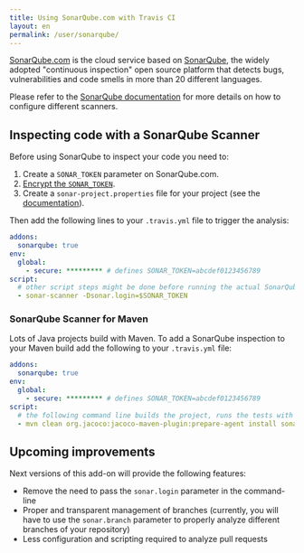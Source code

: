 ```yaml
---
title: Using SonarQube.com with Travis CI
layout: en
permalink: /user/sonarqube/
---
```


[SonarQube.com](https://sonarqube.com) is the cloud service based on [SonarQube](http://www.sonarqube.org), the widely adopted "continuous inspection" open source platform that detects bugs, vulnerabilities and code smells in more than 20 different languages.

Please refer to the [SonarQube documentation](http://redirect.sonarsource.com/doc/analyzing-source-code.html) for more details on how to configure different scanners.  

## Inspecting code with a SonarQube Scanner

Before using SonarQube to inspect your code you need to:

1. Create a `SONAR_TOKEN` parameter on SonarQube.com.
2. [Encrypt the `SONAR_TOKEN`](/user/encryption-keys/#Usage).
2. Create a `sonar-project.properties` file for your project (see the [documentation](http://redirect.sonarsource.com/doc/install-configure-scanner.html)).

Then add the following lines to your `.travis.yml` file to trigger the analysis:

```yaml
addons:
  sonarqube: true
env:
  global:
    - secure: ********* # defines SONAR_TOKEN=abcdef0123456789
script:
  # other script steps might be done before running the actual SonarQube analysis
  - sonar-scanner -Dsonar.login=$SONAR_TOKEN
```


### SonarQube Scanner for Maven

Lots of Java projects build with Maven. To add a SonarQube inspection to your Maven build add the following to your `.travis.yml` file:

```yaml
addons:
  sonarqube: true
env:
  global:
    - secure: ********* # defines SONAR_TOKEN=abcdef0123456789
script:
  # the following command line builds the project, runs the tests with coverage and then execute the SonarQube analysis
  - mvn clean org.jacoco:jacoco-maven-plugin:prepare-agent install sonar:sonar -Dsonar.login=$SONAR_TOKEN
```

## Upcoming improvements

Next versions of this add-on will provide the following features:

 * Remove the need to pass the `sonar.login` parameter in the command-line
 * Proper and transparent management of branches (currently, you will have to use the `sonar.branch` parameter to properly analyze different branches of your repository)
 * Less configuration and scripting required to analyze pull requests
